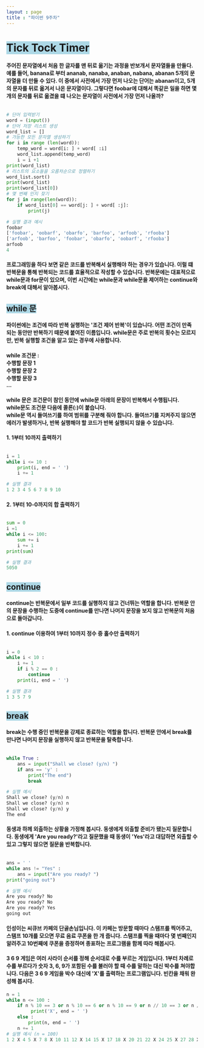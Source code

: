 ```yaml
---
layout : page
title : "파이썬 9주차"
---
```

# <span style='background-color:lightblue;'>  Tick Tock Timer </span>
#### 주어진 문자열에서 처음 한 글자를 맨 뒤로 옮기는 과정을 반보개서 문자열들을 만들다. 예를 들어, banana로 부터 ananab, nanaba, anaban, nabana, abanan 5개의 문자열을 더 만들 수 있다. 이 중에서 사전에서 가장 먼저 나오는 단어는 abanan이고, 5개의 문자를 뒤로 옮겨서 나온 문자열이다. 그렇다면 foobar에 대해서 똑같은 일을 하면 몇 개의 문자를 뒤로 옮겼을 떄 나오는 문자열이 사전에서 가장 먼저 나올까?
~~~ python

# 단어 입력받기
word = (input())
# 단어 저장 리스트 생성
word_list = []
# 가능한 모든 문자열 생성하기
for i in range (len(word)):
    temp_word = word[i: ] + word[ :i]
    word_list.append(temp_word)
    i = i +1
print(word_list)
# 리스트의 요소들을 오름차순으로 정렬하기
word_list.sort()
print(word_list)
print(word_list[0])
# 몇 번째 인지 찾기
for j in range(len(word)):
    if word_list[0] == word[j: ] + word[ :j]:
        print(j)

# 실행 결과 예시
foobar
['foobar', 'oobarf', 'obarfo', 'barfoo', 'arfoob', 'rfooba']
['arfoob', 'barfoo', 'foobar', 'obarfo', 'oobarf', 'rfooba']
arfoob
4

~~~

#### 프로그래밍을 하다 보면 같은 코드를 반복해서 실행해야 하는 경우가 있습니다. 이럴 떄 반복문을 통해 반복되는 코드를 효율적으로 작성할 수 있습니다. 반복문에는 대표적으로 while문과 for문이 있으며, 이번 시간에는 while문과 while문을 제어하는 continue와 break에 대해서 알아봅시다.
## <span style='background-color:lightblue;'>  while 문 </span>
#### 파이썬에는 조건에 따라 반복 실행하는 '조건 제어 반복'이 있습니다. 어떤 조건이 만족 되는 동안만 반복하기 때문에 붙여진 이름입니다. while문은 주로 반복의 횟수는 모르지만, 반복 실행할 조건을 알고 있는 경우에 사용합니다.

#### while 조건문 : <br> 수행할 문장 1 <br> 수행할 문장 2 <br> 수행할 문장 3 <br> ...
#### while 문은 조건문이 참인 동안에 while문 아래의 문장이 반복해서 수행됩니다. <br> while문도 조건문 다음에 콜론(:)이 붙습니다. <br> while문 역시 들여쓰기를 하여 범위를 구분해 줘야 합니다. 들여쓰기를 지켜주지 않으면 에러가 발생하거나, 반복 실행해야 할 코드가 반복 실행되지 않을 수 있습니다.
#### 1. 1부터 10까지 출력하기
~~~ python

i = 1
while i <= 10 :
    print(i, end = ' ')
    i += 1

# 실행 결과
1 2 3 4 5 6 7 8 9 10

~~~
#### 2. 1부터 10-0까지의 합 출력하기
~~~ python

sum = 0
i =1
while i <= 100:
    sum += i
    i += 1
print(sum)

# 실행 결과
5050

~~~
## <span style='background-color:lightblue;'> continue </span>
#### continue는 반복문에서 일부 코드를 실행하지 않고 건너뛰는 역할을 합니다. 반복문 안의 문장을 수행하는 도중에 continue를 만나면 나머지 문장을 보지 않고 반복문의 처음으로 돌아갑니다.
#### 1. continue 이용하여 1부터 10까지 정수 중 홀수만 출력하기

~~~ python

i = 0
while i < 10 :
    i += 1
    if i % 2 == 0 :
        continue
    print(i, end = ' ')

# 실행 결과
1 3 5 7 9

~~~
## <span style='background-color:lightblue;'> break </span>
#### break는 수행 중인 반복문을 강제로 종료하는 역할을 합니다. 반복문 안에서 break를 만나면 나머지 문장을 실행하지 않고 반복문을 탈축합니다.

~~~ python

while True :
    ans = input("Shall we close? (y/n) ")
    if ans == 'y' :
        print("The end")
        break

# 실행 예시
Shall we close? (y/n) n
Shall we close? (y/n) n
Shall we close? (y/n) y
The end

~~~

#### 동생과 하께 외출하는 상황을 가정해 봅시다. 동생에게 외출할 준비가 됐는지 질문합니다. 동생에게 'Are you ready?'라고 질문했을 때 동생이 'Yes'라고 대답하면 외출할 수 있고 그렇지 않으면 질문을 반복합니다.

~~~ python

ans = ' '
while ans != "Yes" :
    ans = input("Are you ready? ")
print("going out")

# 실행 예시
Are you ready? No
Are you ready? No
Are you ready? Yes
going out

~~~
#### 인성이는 씨큐브 카페의 단골손님입니다. 이 카페는 방문할 때마다 스탬프를 찍어주고, 스탬프 10개를 모으면 무료 음료 쿠폰을 한 개 줍니다. 스탬프를 찍을 때마다 몇 번째인지 알려주고 10번째에 쿠폰을 증정하며 종표하는 프로그램을 함께 따라 해봅시다.

#### 3 6 9 게임은 여러 사라이 순서를 정해 순서대로 수를 부르는 게임입니다. 1부터 차례로 수를 부르다가 숫자 3, 6, 9가 포함된 수를 불러야 할 때 수를 말하는 대신 박수를 쳐야합니다. 다음은 3 6 9 게임을 박수 대신에 'X'를 출력하는 프로그램입니다. 빈칸을 채워 완성해 봅시다.

~~~ python
n = 1
while n <= 100 :
    if n % 10 == 3 or n % 10 == 6 or n % 10 == 9 or n // 10 == 3 or n // 10 == 6 or n // 10 == 9 :
         print('X', end = ' ')
    else :
        print(n, end = ' ')
    n += 1
# 실행 예시 (n = 100)
1 2 X 4 5 X 7 8 X 10 11 12 X 14 15 X 17 18 X 20 21 22 X 24 25 X 27 28 X X X X X X X X X X X 40 41 42 X 44 45 X 47 48 X 50 51 52 X 54 55 X 57 58 X X X X X X X X X X X 70 71 72 X 74 75 X 77 78 X 80 81 82 X 84 85 X 87 88 X X X X X X X X X X X 100 

~~~
